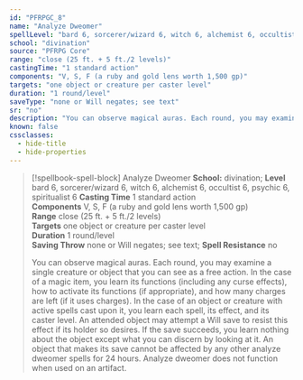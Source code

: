 ```yaml
---
id: "PFRPGC_8"
name: "Analyze Dweomer"
spellLevel: "bard 6, sorcerer/wizard 6, witch 6, alchemist 6, occultist 6, psychic 6, spiritualist 6"
school: "divination"
source: "PFRPG Core"
range: "close (25 ft. + 5 ft./2 levels)"
castingTime: "1 standard action"
components: "V, S, F (a ruby and gold lens worth 1,500 gp)"
targets: "one object or creature per caster level"
duration: "1 round/level"
saveType: "none or Will negates; see text"
sr: "no"
description: "You can observe magical auras. Each round, you may examine a single creature or object that you can see as a free action. In the case of a magic item, you learn its functions (including any curse effects), how to activate its functions (if appropriate), and how many charges are left (if it uses charges). In the case of an object or creature with active spells cast upon it, you learn each spell, its effect, and its caster level. An attended object may attempt a Will save to resist this effect if its holder so desires. If the save succeeds, you learn nothing about the object except what you can discern by looking at it. An object that makes its save cannot be affected by any other analyze dweomer spells for 24 hours. Analyze dweomer does not function when used on an artifact."
known: false
cssclasses:
  - hide-title
  - hide-properties
---
```


> [!spellbook-spell-block] Analyze Dweomer
> **School:** divination; **Level** bard 6, sorcerer/wizard 6, witch 6, alchemist 6, occultist 6, psychic 6, spiritualist 6
> **Casting Time** 1 standard action  
> **Components** V, S, F (a ruby and gold lens worth 1,500 gp)  
> **Range** close (25 ft. + 5 ft./2 levels)  
> **Targets** one object or creature per caster level  
> **Duration** 1 round/level  
> **Saving Throw** none or Will negates; see text; **Spell Resistance** no
> 
> You can observe magical auras. Each round, you may examine a single creature or object that you can see as a free action. In the case of a magic item, you learn its functions (including any curse effects), how to activate its functions (if appropriate), and how many charges are left (if it uses charges). In the case of an object or creature with active spells cast upon it, you learn each spell, its effect, and its caster level. An attended object may attempt a Will save to resist this effect if its holder so desires. If the save succeeds, you learn nothing about the object except what you can discern by looking at it. An object that makes its save cannot be affected by any other analyze dweomer spells for 24 hours. Analyze dweomer does not function when used on an artifact.